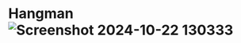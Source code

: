 # Hangman![Screenshot 2024-10-22 130333](https://github.com/user-attachments/assets/209c0c84-953a-4acc-8023-42ce9a279f7f)
